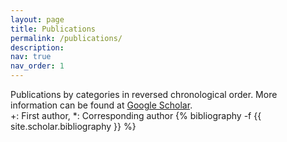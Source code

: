 ```yaml
---
layout: page
title: Publications
permalink: /publications/
description:
nav: true
nav_order: 1
---
```


<!-- _pages/publications.md -->
<div class="publications">
  Publications by categories in reversed chronological order.
  More information can be found at <a href="https://scholar.google.com/citations?user=HfEMupYAAAAJ&hl=ko" style="color: inherit;">Google Scholar</a>. <br/>
  +: First author, *: Corresponding author
{% bibliography -f {{ site.scholar.bibliography }} %}

</div>
